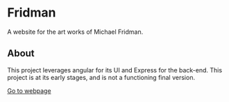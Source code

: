 # Fridman
A website for the art works of Michael Fridman.
## About
This project leverages angular for its UI and Express for the back-end.
This project is at its early stages, and is not a functioning final version.

[Go to webpage](http://34.90.172.188:3000/)
